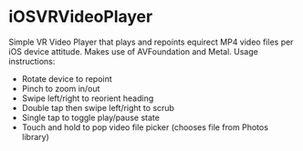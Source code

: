 # iOSVRVideoPlayer
 Simple VR Video Player that plays and repoints equirect MP4 video files per iOS device attitude.
 Makes use of AVFoundation and Metal.
 Usage instructions:
   - Rotate device to repoint
   - Pinch to zoom in/out
   - Swipe left/right to reorient heading
   - Double tap then swipe left/right to scrub
   - Single tap to toggle play/pause state
   - Touch and hold to pop video file picker (chooses file from Photos library)
